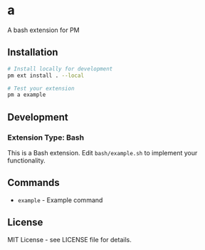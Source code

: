 # a

A bash extension for PM

## Installation

```bash
# Install locally for development
pm ext install . --local

# Test your extension
pm a example
```

## Development

### Extension Type: Bash

This is a Bash extension. Edit `bash/example.sh` to implement your functionality.

## Commands

- `example` - Example command

## License

MIT License - see LICENSE file for details.

